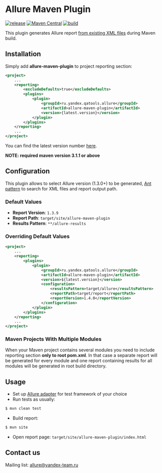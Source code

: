 # Allure Maven Plugin 

[![release](http://github-release-version.herokuapp.com/github/allure-framework/allure-maven-plugin/release.svg?style=flat)](https://github.com/allure-framework/allure-maven-plugin/releases/latest) [![Maven Central](https://maven-badges.herokuapp.com/maven-central/ru.yandex.qatools.allure/allure-maven-plugin/badge.svg?style=flat)](https://maven-badges.herokuapp.com/maven-central/ru.yandex.qatools.allure/allure-maven-plugin) [![build](https://img.shields.io/teamcity/http/teamcity.qatools.ru/s/allure_maven_plugin_master_deploy.svg?style=flat)](http://teamcity.qatools.ru/viewType.html?buildTypeId=allure_maven_plugin_master_deploy&guest=1)

This plugin generates Allure report [from existing XML files](https://github.com/allure-framework/allure-core/wiki#gathering-information-about-tests) during Maven build.

## Installation
Simply add **allure-maven-plugin** to project reporting section: 

```xml
<project>
    ...
    <reporting>
        <excludeDefaults>true</excludeDefaults>
        <plugins>
            <plugin>
                <groupId>ru.yandex.qatools.allure</groupId>
                <artifactId>allure-maven-plugin</artifactId>
                <version>{latest.version}</version>
            </plugin>
        </plugins>
    </reporting>
    ...
</project>
```
You can find the latest version number [here](https://github.com/allure-framework/allure-maven-plugin/releases/latest).

**NOTE: required maven version 3.1.1 or above**

## Configuration
This plugin allows to select Allure version (1.3.0+) to be generated, [Ant pattern](https://ant.apache.org/manual/dirtasks.html) to search for XML files and report output path.
### Default Values
 * **Report Version**: `1.3.9`
 * **Report Path**: `target/site/allure-maven-plugin`
 * **Results Pattern**: `**/allure-results`
 
### Overriding Default Values
```xml
<project>
    ...
    <reporting>
        <plugins>
            <plugin>
                <groupId>ru.yandex.qatools.allure</groupId>
                <artifactId>allure-maven-plugin</artifactId>
                <version>${latest.version}</version>
                <configuration>
                    <resultsPattern>target/allure</resultsPattern>
                    <reportPath>target/report</reportPath>
                    <reportVersion>1.4.0</reportVersion>
                </configuration>
            </plugin>
        </plugins>
    </reporting>
    ...
</project>
```

### Maven Projects With Multiple Modules
When your Maven project contains several modules you need to include reporting section **only to root pom.xml**. In that case a separate report will be generated for every module and one report containing results for all modules will be generated in root build directory.

## Usage 

* Set up [Allure adapter](https://github.com/allure-framework/allure-core/wiki#gathering-information-about-tests) for test framework of your choice
* Run tests as usually: 
```bash
$ mvn clean test
```
* Build report:
```bash
$ mvn site
```
* Open report page: `target/site/allure-maven-plugin/index.html`

## Contact us
Mailing list: [allure@yandex-team.ru](mailto:allure@yandex-team.ru)
